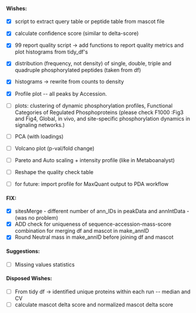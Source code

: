 #### Wishes:

- [x] script to extract query table or peptide table from mascot file
- [x] calculate confidence score (similar to delta-score)
- [x] 99 report quality script -> add functions to report quality metrics and plot histograms from tidy_df's
- [x] distribution (frequency, not density) of single, double, triple and quadruple phosphorylated peptides (taken from df)
- [x] histograms -> rewrite from counts to density
- [x] Profile plot -- all peaks by Accession.

- [ ] plots: clustering of dynamic phosphorylation profiles, Functional Categories of Regulated Phosphoproteins (please check F1000 :Fig3 and Fig4, Global, in vivo, and site-specific phosphorylation dynamics in signaling networks.)
- [ ] PCA (with loadings)
- [ ] Volcano plot (p-val/fold change)
- [ ] Pareto and Auto scaling + intensity profile (like in Metaboanalyst)
- [ ] Reshape the quality check table
- [ ] for future: import profile for MaxQuant output to PDA workflow

#### FIX:
- [x] sitesMerge - different number of ann_IDs in peakData and annIntData - (was no problem)
- [x] ADD check for uniqueness of sequence-accession-mass-score combination for merging df and mascot in make_annID
- [x] Round Neutral mass in make_annID before joining df and mascot

#### Suggestions:
- [ ] Missing values statistics

#### Disposed Wishes:
- [ ] From tidy df -> identified unique proteins within each run -- median and CV
- [ ] calculate mascot delta score and normalized mascot delta score
